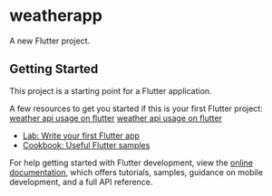 # weatherapp

A new Flutter project.

## Getting Started

This project is a starting point for a Flutter application.

A few resources to get you started if this is your first Flutter project:
[weather api usage on flutter](https://github.com/sajithmadushanka/WeatherApp/blob/main/Screenshot_10.png)
[weather api usage on flutter](https://github.com/sajithmadushanka/WeatherApp/blob/main/Screenshot_9.png)

- [Lab: Write your first Flutter app](https://docs.flutter.dev/get-started/codelab)
- [Cookbook: Useful Flutter samples](https://docs.flutter.dev/cookbook)

For help getting started with Flutter development, view the
[online documentation](https://docs.flutter.dev/), which offers tutorials,
samples, guidance on mobile development, and a full API reference.
